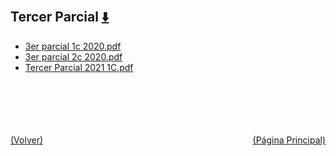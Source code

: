 
<html>
<body>
<h2>Tercer Parcial <a href="https://downgit.github.io/#/home?url=https://github.com/Apuntes-FIUBA/Apuntes-Electronica/tree/main/82 - Física/8201 - Fisica I/Examenes/Parciales/Tercer Parcial" style="font-size:20px">  ⬇️ </a></h2>
<ul>
    <li><a href="3er parcial 1c 2020.pdf">3er parcial 1c 2020.pdf</a></li>
    <li><a href="3er parcial 2c 2020.pdf">3er parcial 2c 2020.pdf</a></li>
    <li><a href="Tercer Parcial 2021 1C.pdf">Tercer Parcial 2021 1C.pdf</a></li>
</ul>
</body>
</html>













<br><br><br><br><br><a href="../" style="float: left">(Volver)</a> <a href="https://apuntes-fiuba.github.io/Apuntes-Electronica" style="float: right">(Página Principal)</a>
